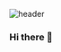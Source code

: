 ![header](https://user-images.githubusercontent.com/96368274/184382498-d4efb96e-4ef7-49c9-bfb2-f4b604412c6a.jpg)

### Hi there 👋

<!--
**ShinnosukeSatoh/ShinnosukeSatoh** is a ✨ _special_ ✨ repository because its `README.md` (this file) appears on your GitHub profile.

Here are some ideas to get you started:

- 🔭 I’m currently working on ...
- 🌱 I’m currently learning ...
- 👯 I’m looking to collaborate on ...
- 🤔 I’m looking for help with ...
- 💬 Ask me about ...
- 📫 How to reach me: ...
- 😄 Pronouns: ...
- ⚡ Fun fact: ...
-->
